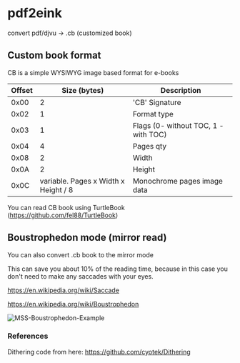# pdf2eink

convert pdf/djvu -> .cb (customized book)

## Custom book format
CB is a simple WYSIWYG image based format for e-books

| Offset    |Size (bytes)| Description |
| -------- |--| ------- |
| 0x00 | 2|'CB' Signature    |
| 0x02 | 1|Format type|
| 0x03 | 1|Flags (0- without TOC, 1 - with TOC)|
| 0x04 | 4|Pages qty     |
| 0x08  |2  | Width    |
| 0x0A  |2  | Height   |
| 0x0C  |variable. Pages x Width x Height / 8  | Monochrome pages image data   |


You can read CB book using TurtleBook (https://github.com/fel88/TurtleBook)

## Boustrophedon mode (mirror read)

You can also convert .cb book to the mirror mode 


This can save you about 10% of the reading time, because in this case you don't need to make any saccades with your eyes.


https://en.wikipedia.org/wiki/Saccade

https://en.wikipedia.org/wiki/Boustrophedon

![MSS-Boustrophedon-Example](https://github.com/user-attachments/assets/9d295786-539b-434d-a540-46af1d4e11c0)


### References

Dithering code from here: https://github.com/cyotek/Dithering
